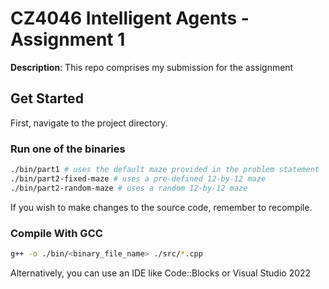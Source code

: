 # CZ4046 Intelligent Agents - Assignment 1

**Description**: This repo comprises my submission for the assignment

## Get Started

First, navigate to the project directory.

### Run one of the binaries

```bash
./bin/part1 # uses the default maze provided in the problem statement
./bin/part2-fixed-maze # uses a pre-defined 12-by-12 maze
./bin/part2-random-maze # uses a random 12-by-12 maze
```

If you wish to make changes to the source code, remember to recompile.

### Compile With GCC

```bash
g++ -o ./bin/<binary_file_name> ./src/*.cpp
```

Alternatively, you can use an IDE like Code::Blocks or Visual Studio 2022
